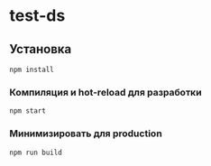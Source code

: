 # test-ds

## Установка

```
npm install
```

### Компиляция и hot-reload для разработки

```
npm start
```

### Минимизировать для production

```
npm run build
```
